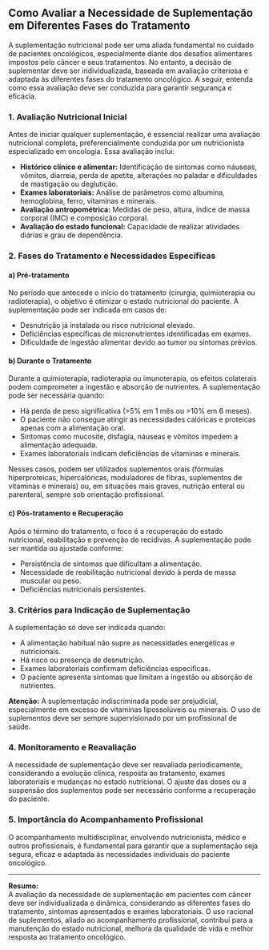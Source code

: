 
## Como Avaliar a Necessidade de Suplementação em Diferentes Fases do Tratamento

A suplementação nutricional pode ser uma aliada fundamental no cuidado de pacientes oncológicos, especialmente diante dos desafios alimentares impostos pelo câncer e seus tratamentos. No entanto, a decisão de suplementar deve ser individualizada, baseada em avaliação criteriosa e adaptada às diferentes fases do tratamento oncológico. A seguir, entenda como essa avaliação deve ser conduzida para garantir segurança e eficácia.

### 1. Avaliação Nutricional Inicial

Antes de iniciar qualquer suplementação, é essencial realizar uma avaliação nutricional completa, preferencialmente conduzida por um nutricionista especializado em oncologia. Essa avaliação inclui:

- **Histórico clínico e alimentar:** Identificação de sintomas como náuseas, vômitos, diarreia, perda de apetite, alterações no paladar e dificuldades de mastigação ou deglutição.
- **Exames laboratoriais:** Análise de parâmetros como albumina, hemoglobina, ferro, vitaminas e minerais.
- **Avaliação antropométrica:** Medidas de peso, altura, índice de massa corporal (IMC) e composição corporal.
- **Avaliação do estado funcional:** Capacidade de realizar atividades diárias e grau de dependência.

### 2. Fases do Tratamento e Necessidades Específicas

#### a) **Pré-tratamento**

No período que antecede o início do tratamento (cirurgia, quimioterapia ou radioterapia), o objetivo é otimizar o estado nutricional do paciente. A suplementação pode ser indicada em casos de:

- Desnutrição já instalada ou risco nutricional elevado.
- Deficiências específicas de micronutrientes identificadas em exames.
- Dificuldade de ingestão alimentar devido ao tumor ou sintomas prévios.

#### b) **Durante o Tratamento**

Durante a quimioterapia, radioterapia ou imunoterapia, os efeitos colaterais podem comprometer a ingestão e absorção de nutrientes. A suplementação pode ser necessária quando:

- Há perda de peso significativa (>5% em 1 mês ou >10% em 6 meses).
- O paciente não consegue atingir as necessidades calóricas e proteicas apenas com a alimentação oral.
- Sintomas como mucosite, disfagia, náuseas e vômitos impedem a alimentação adequada.
- Exames laboratoriais indicam deficiências de vitaminas e minerais.

Nesses casos, podem ser utilizados suplementos orais (fórmulas hiperproteicas, hipercalóricas, moduladores de fibras, suplementos de vitaminas e minerais) ou, em situações mais graves, nutrição enteral ou parenteral, sempre sob orientação profissional.

#### c) **Pós-tratamento e Recuperação**

Após o término do tratamento, o foco é a recuperação do estado nutricional, reabilitação e prevenção de recidivas. A suplementação pode ser mantida ou ajustada conforme:

- Persistência de sintomas que dificultam a alimentação.
- Necessidade de reabilitação nutricional devido à perda de massa muscular ou peso.
- Deficiências nutricionais persistentes.

### 3. Critérios para Indicação de Suplementação

A suplementação só deve ser indicada quando:

- A alimentação habitual não supre as necessidades energéticas e nutricionais.
- Há risco ou presença de desnutrição.
- Exames laboratoriais confirmam deficiências específicas.
- O paciente apresenta sintomas que limitam a ingestão ou absorção de nutrientes.

**Atenção:** A suplementação indiscriminada pode ser prejudicial, especialmente em excesso de vitaminas lipossolúveis ou minerais. O uso de suplementos deve ser sempre supervisionado por um profissional de saúde.

### 4. Monitoramento e Reavaliação

A necessidade de suplementação deve ser reavaliada periodicamente, considerando a evolução clínica, resposta ao tratamento, exames laboratoriais e mudanças no estado nutricional. O ajuste das doses ou a suspensão dos suplementos pode ser necessário conforme a recuperação do paciente.

### 5. Importância do Acompanhamento Profissional

O acompanhamento multidisciplinar, envolvendo nutricionista, médico e outros profissionais, é fundamental para garantir que a suplementação seja segura, eficaz e adaptada às necessidades individuais do paciente oncológico.

---

**Resumo:**  
A avaliação da necessidade de suplementação em pacientes com câncer deve ser individualizada e dinâmica, considerando as diferentes fases do tratamento, sintomas apresentados e exames laboratoriais. O uso racional de suplementos, aliado ao acompanhamento profissional, contribui para a manutenção do estado nutricional, melhora da qualidade de vida e melhor resposta ao tratamento oncológico.
```
